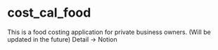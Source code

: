 # cost_cal_food
This is a food costing application for private business owners. (Will be updated in the future)  Detail -> Notion
